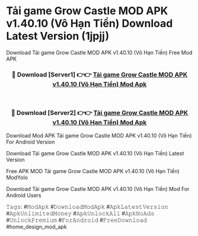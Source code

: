 # Tải game Grow Castle MOD APK v1.40.10 (Vô Hạn Tiền) Download Latest Version (1jpjj)
Download Tải game Grow Castle MOD APK v1.40.10 (Vô Hạn Tiền) Free Mod APK

<div align="center">
<h3>🔴 Download [Server1] 👉👉 <a href="https://apkcomod.com?title=Tải_game_Grow_Castle_MOD_APK_v1.40.10_(Vô_Hạn_Tiền)">Tải game Grow Castle MOD APK v1.40.10 (Vô Hạn Tiền) Mod Apk</a></h3><br>

<h3>🔴 Download [Server2] 👉👉 <a href="https://apkcomod.com?title=Tải_game_Grow_Castle_MOD_APK_v1.40.10_(Vô_Hạn_Tiền)">Tải game Grow Castle MOD APK v1.40.10 (Vô Hạn Tiền) Mod Apk</a></h3>
</div>


Download Mod APK Tải game Grow Castle MOD APK v1.40.10 (Vô Hạn Tiền) For Android Version

Download Tải game Grow Castle MOD APK v1.40.10 (Vô Hạn Tiền) Latest Version

Free APK MOD Tải game Grow Castle MOD APK v1.40.10 (Vô Hạn Tiền) ModYolo

Download Tải game Grow Castle MOD APK v1.40.10 (Vô Hạn Tiền) Mod For Android Users

𝚃𝚊𝚐𝚜: #𝙼𝚘𝚍𝙰𝚙𝚔 #𝙳𝚘𝚠𝚗𝚕𝚘𝚊𝚍𝙼𝚘𝚍𝙰𝚙𝚔 #𝙰𝚙𝚔𝙻𝚊𝚝𝚎𝚜𝚝𝚅𝚎𝚛𝚜𝚒𝚘𝚗 #𝙰𝚙𝚔𝚄𝚗𝚕𝚒𝚖𝚒𝚝𝚎𝚍𝙼𝚘𝚗𝚎𝚢 #𝙰𝚙𝚔𝚄𝚗𝚕𝚘𝚌𝚔𝙰𝚕𝚕 #𝙰𝚙𝚔𝙽𝚘𝙰𝚍𝚜 #𝚄𝚗𝚕𝚘𝚌𝚔𝙿𝚛𝚎𝚖𝚒𝚞𝚖 #𝙵𝚘𝚛𝙰𝚗𝚍𝚛𝚘𝚒𝚍 #𝙵𝚛𝚎𝚎𝙳𝚘𝚠𝚗𝚕𝚘𝚊𝚍 #home_design_mod_apk